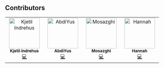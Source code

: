 ## Contributors

<!-- ALL-CONTRIBUTORS-LIST:START - Do not remove or modify this section -->
<!-- prettier-ignore-start -->
<!-- markdownlint-disable -->
<table>
  <tbody>
    <tr>
      <td align="center" valign="top" width="14.28%"><a href="http://www.indrehusdev.no"><img src="https://avatars.githubusercontent.com/u/66110094?v=4?s=100" width="100px;" alt="Kjetil Indrehus"/><br /><sub><b>Kjetil Indrehus</b></sub></a><br /><a href="#code-KjetilIN" title="Code">💻</a></td>
      <td align="center" valign="top" width="14.28%"><a href="https://github.com/AbdiYus"><img src="https://avatars.githubusercontent.com/u/133913649?v=4?s=100" width="100px;" alt="AbdiYus"/><br /><sub><b>AbdiYus</b></sub></a><br /><a href="#code-AbdiYus" title="Code">💻</a></td>
      <td align="center" valign="top" width="14.28%"><a href="https://github.com/Mosazghi"><img src="https://avatars.githubusercontent.com/u/116307580?v=4?s=100" width="100px;" alt="Mosazghi"/><br /><sub><b>Mosazghi</b></sub></a><br /><a href="#code-Mosazghi" title="Code">💻</a></td>
      <td align="center" valign="top" width="14.28%"><a href="https://github.com/Hannah-Sofie"><img src="https://avatars.githubusercontent.com/u/90150033?v=4?s=100" width="100px;" alt="Hannah"/><br /><sub><b>Hannah</b></sub></a><br /><a href="#code-Hannah-Sofie" title="Code">💻</a></td>
    </tr>
  </tbody>
</table>

<!-- markdownlint-restore -->
<!-- prettier-ignore-end -->

<!-- ALL-CONTRIBUTORS-LIST:END -->
